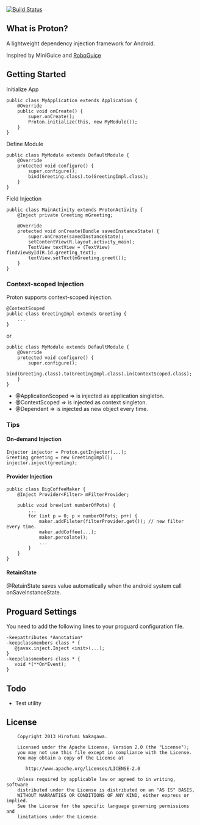 [![Build Status](https://travis-ci.org/hnakagawa/proton.png)](https://travis-ci.org/hnakagawa/proton)

## What is Proton?
A lightweight dependency injection framework for Android.

Inspired by MiniGuice and [RoboGuice](https://github.com/roboguice/roboguice)

## Getting Started
Initialize App
```
public class MyApplication extends Application {
    @Override
    public void onCreate() {
        super.onCreate();
        Proton.initialize(this, new MyModule());
    }
}
```

Define Module
```
public class MyModule extends DefaultModule {
    @Override
    protected void configure() {
        super.configure();
        bind(Greeting.class).to(GreetingImpl.class);
    }
}
```

Field Injection
```
public class MainActivity extends ProtonActivity {
    @Inject private Greeting mGreeting;

    @Override
    protected void onCreate(Bundle savedInstanceState) {
        super.onCreate(savedInstanceState);
        setContentView(R.layout.activity_main);
        TextView textView = (TextView) findViewById(R.id.greeting_text);
        textView.setText(mGreeting.greet());
    }
}
```

### Context-scoped Injection

Proton supports context-scoped injection.

```
@ContextScoped
public class GreetingImpl extends Greeting {
    ...
}
```

or

```
public class MyModule extends DefaultModule {
    @Override
    protected void configure() {
        super.configure();
        bind(Greeting.class).to(GreetingImpl.class).in(ContextScoped.class);
    }
}
```

- @ApplicationScoped => is injected as application singleton.
- @ContextScoped     => is injected as context singleton.
- @Dependent         => is injected as new object every time.

### Tips
#### On-demand Injection
```
Injector injector = Proton.getInjector(...);
Greeting greeting = new GreetingImpl();
injector.inject(greeting);
```

#### Provider Injection
```
public class BigCoffeeMaker {
    @Inject Provider<Filter> mFilterProvider;

    public void brew(int numberOfPots) {
        ...
        for (int p = 0; p < numberOfPots; p++) {
            maker.addFileter(filterProvider.get()); // new filter every time.
            maker.addCoffee(...);
            maker.percolate();
            ...
        }
    }
}
```

#### RetainState
@RetainState saves value automatically when the android system call onSaveInstanceState.

## Proguard Settings

You need to add the following lines to your proguard configuration file.

```
-keepattributes *Annotation*
-keepclassmembers class * {
   @javax.inject.Inject <init>(...);
}
-keepclassmembers class * {
   void *(**On*Event);
}
```

## Todo
- Test utility

## License
```
    Copyright 2013 Hirofumi Nakagawa.

    Licensed under the Apache License, Version 2.0 (the "License");
    you may not use this file except in compliance with the License.
    You may obtain a copy of the License at

       http://www.apache.org/licenses/LICENSE-2.0

    Unless required by applicable law or agreed to in writing, software
    distributed under the License is distributed on an "AS IS" BASIS,
    WITHOUT WARRANTIES OR CONDITIONS OF ANY KIND, either express or implied.
    See the License for the specific language governing permissions and
    limitations under the License.
```
